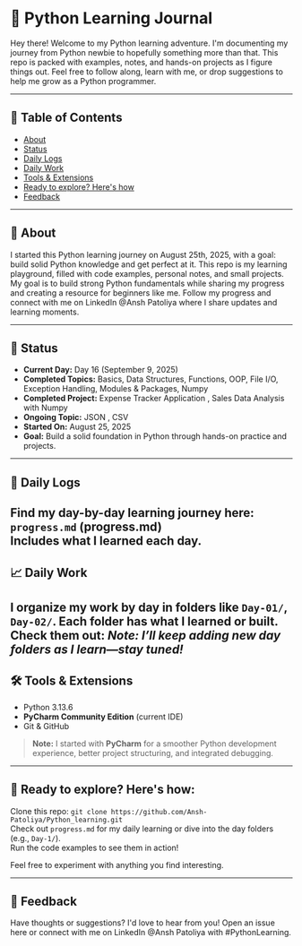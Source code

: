 # 🐍 Python Learning Journal

Hey there! Welcome to my Python learning adventure. I'm documenting my journey from Python newbie to hopefully something
more than that. This repo is packed with examples, notes, and hands-on projects as I figure things out. Feel free to
follow along, learn with me, or drop suggestions to help me grow as a Python programmer.


---

## 📝 Table of Contents

- [About](#about)
- [Status](#status)
- [Daily Logs](#daily-logs)
- [Daily Work](#daily-work)
- [Tools & Extensions](#tools-and-extensions)
- [Ready to explore? Here's how](#ready-to-explore-heres-how)
- [Feedback](#feedback)

---

<a name="about"></a>

## 🎯 About

I started this Python learning journey on August 25th, 2025, with a goal: build solid Python knowledge and get perfect
at it. This repo is my learning playground, filled with code examples, personal notes, and small projects. My goal is to
build strong Python fundamentals while sharing my progress and creating a resource for beginners like me.
Follow my progress and connect with me on LinkedIn @Ansh Patoliya where I share updates and learning moments.

---

<a name="status"></a>

## 📅 Status

- **Current Day:** Day 16 (September 9, 2025)
- **Completed Topics:** Basics, Data Structures, Functions, OOP, File I/O, Exception Handling, Modules & Packages, Numpy
- **Completed Project:** Expense Tracker Application , Sales Data Analysis with Numpy
- **Ongoing Topic:** JSON , CSV 
- **Started On:** August 25, 2025
- **Goal:** Build a solid foundation in Python through hands-on practice and projects.

---

<a name="daily-logs"></a>

## 🧠 Daily Logs

Find my day-by-day learning journey here:
`progress.md` (progress.md)  
Includes what I learned each day.
---

<a name="daily-work"></a>

## 📈 Daily Work

I organize my work by day in folders like `Day-01/`, `Day-02/`. Each folder has what I learned or built. Check them out:
*Note: I’ll keep adding new day folders as I learn—stay tuned!*
---

<a name="tools-and-extensions"></a>

## 🛠️ Tools & Extensions

- Python 3.13.6
- **PyCharm Community Edition** (current IDE)
- Git & GitHub

> **Note:** I started with **PyCharm** for a smoother Python development experience, better project structuring, and
> integrated debugging.

---

<a name="ready-to-explore-heres-how"></a>

## 🚀 Ready to explore? Here's how:

Clone this repo: `git clone https://github.com/Ansh-Patoliya/Python_learning.git`  
Check out `progress.md` for my daily learning or dive into the day folders (e.g., `Day-1/`).  
Run the code examples to see them in action!

Feel free to experiment with anything you find interesting.

---

<a name="feedback"></a>

## 💬 Feedback

Have thoughts or suggestions? I'd love to hear from you! Open an issue here or connect with me on LinkedIn @Ansh
Patoliya with #PythonLearning.
